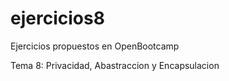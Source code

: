 # ejercicios8

Ejercicios propuestos en OpenBootcamp

Tema 8: Privacidad, Abastraccion y Encapsulacion
